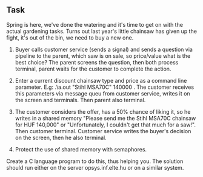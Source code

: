 ## Task
Spring is here, we've done the watering and it's time to get on with the actual gardening tasks. 
Turns out last year's little chainsaw has given up the fight, it's out of the bin, we need to buy a new one.

1. Buyer calls customer service (sends a signal) and sends a question via pipeline to the parent,
which saw is on sale, so price/value what is the best choice? 
The parent screens the question, then both process terminal, 
parent waits for the customer to complete the action.

2. Enter a current discount chainsaw type and price as a command line parameter. 
E.g: .\a.out "Stihl MSA70C" 140000 . The customer receives this parameters via message queu from customer service, 
writes it on the screen and terminals. Then parent also terminal.

3. The customer considers the offer, has a 50% chance of liking it, 
so he writes in a shared memory "Please send me the Stihl MSA70C chainsaw for HUF 140,000"
or "Unfortunately, I couldn't get that much for a saw!". 
Then customer terminal. Customer service writes the buyer's decision on the screen, then he also terminal.

4. Protect the use of shared memory with semaphores.

Create a C language program to do this, thus helping you. 
The solution should run either on the server opsys.inf.elte.hu or on a similar system.